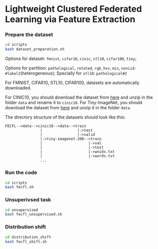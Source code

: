 # Lightweight Clustered Federated Learning via Feature Extraction 

### Prepare the dataset
```bash
cd scripts
bash dataset_preparation.sh
```

Options for dataset: ```fmnist```, ```cifar10```, ```cinic```, ```stl10```, ```cifar100```, ```tiny```; 

Options for partition: ```pathological```, ```rotated```, ```rgb_hsv```, ```mix```, ```noniid-#label2```(heterogeneous); Specially for ```stl10```: ```pathological#2```


For FMNIST, CIFAR10, STL10, CIFAR100, datasets are automatically downloaded.

For CINIC10, you should download the dataset from [here](https://datashare.is.ed.ac.uk/handle/10283/3192) and unzip in the folder `data` and rename it to `cinic10`.
For Tiny-ImageNet, you should download the dataset from [here](http://cs231n.stanford.edu/tiny-imagenet-200.zip) and unzip it in the folder `data`.

The directory structure of the datasets should look like this:

```
FECFL-->data-->cinic10-->data-->train
                |                |->test
                |                |->valid
                |->tiny-imagenet-200-->train
                |                     |->val
                |                     |->test
                |                     |->wnids.txt
                |                     |->words.txt
                ...
```


### Run the code
```bash
cd scripts
bash fecfl.sh
```

### Unsuperivsed task
```bash
cd unsupervised
bash fecfl_unsupervised.sh
```

### Distribution shift
```bash
cd distribution_shift
bash fecfl_shift.sh
```
